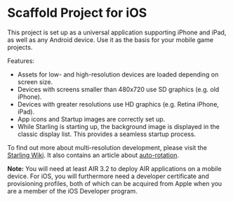 Scaffold Project for iOS
========================

This project is set up as a universal application supporting iPhone and iPad, as well as any Android device. Use it as the basis for your mobile game projects.

Features:

* Assets for low- and high-resolution devices are loaded depending on screen size.
* Devices with screens smaller than 480x720 use SD graphics (e.g. old iPhone).
* Devices with greater resolutions use HD graphics (e.g. Retina iPhone, iPad).
* App icons and Startup images are correctly set up.
* While Starling is starting up, the background image is displayed in the classic 
  display list. This provides a seamless startup process.

To find out more about multi-resolution development, please visit the [Starling Wiki][1]. 
It also contains an article about [auto-rotation][2].

[1]: http://wiki.starling-framework.org/manual/multi-resolution_development
[2]: http://wiki.starling-framework.org/manual/auto-rotation

**Note:** You will need at least AIR 3.2 to deploy AIR applications on a mobile device. For iOS, you will furthermore need a developer certificate and provisioning profiles, both of which can be acquired from Apple when you are a member of the iOS Developer program. 
